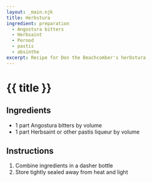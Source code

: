 ```yaml
---
layout: _main.njk
title: Herbstura
ingredient: preparation
  - Angostura bitters
  - Herbsaint
  - Pernod
  - pastis
  - absinthe
excerpt: Recipe for Don the Beachcomber's herbstura
---
```


<!-- markdownlint-disable MD025 -->
# {{ title }}
<!-- markdownlint-enable MD025 -->

## Ingredients

* 1 part Angostura bitters by volume
* 1 part Herbsaint or other pastis liqueur by volume

## Instructions

1. Combine ingredients in a dasher bottle
2. Store tightly sealed away from heat and light
